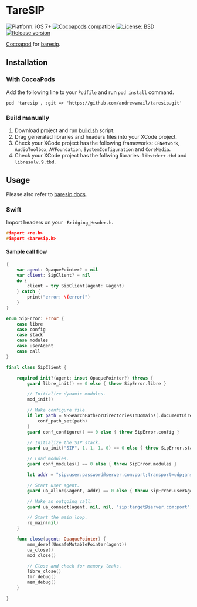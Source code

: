 # TareSIP

![Platform: iOS 7+](https://img.shields.io/badge/platform-iOS%207%2B-blue.svg?style=flat)
[![Cocoapods compatible](https://img.shields.io/badge/Cocoapods-compatible-4BC51D.svg?style=flat)](https://cocoapods.org)
[![License: BSD](https://img.shields.io/badge/license-BSD-lightgrey.svg?style=flat)](https://github.com/miche-atucha/taresip/blob/master/LICENSE)
[![Release version](https://img.shields.io/badge/release-0.1.1-blue.svg)]()

[Cocoapod](https://cocoapods.org/) for [baresip](http://www.creytiv.com/baresip.html).

## Installation

### With CocoaPods

Add the following line to your `Podfile` and run `pod install` command.

```
pod 'taresip', :git => 'https://github.com/andrewvmail/taresip.git'
```

### Build manually

1. Download project and run [build.sh](build.sh) script.
2. Drag generated libraries and headers files into your XCode project.
3. Check your XCode project has the following frameworks: `CFNetwork`, `AudioToolbox`, `AVFoundation`, `SystemConfiguration` and `CoreMedia`.
4. Check your XCode project has the follwing libraries: `libstdc++.tbd` and `libresolv.9.tbd`.

## Usage

Please also refer to [baresip docs](http://creytiv.com/doxygen/baresip-dox/html).

### Swift

Import headers on your `-Bridging_Header.h`.

```c
#import <re.h>
#import <baresip.h>
```

#### Sample call flow

```swift
{
    var agent: OpaquePointer? = nil
    var client: SipClient? = nil
    do {
        client = try SipClient(agent: &agent)
    } catch {
        print("error: \(error)")
    }
}

enum SipError: Error {
    case libre
    case config
    case stack
    case modules
    case userAgent
    case call
}

final class SipClient {

    required init?(agent: inout OpaquePointer?) throws {
        guard libre_init() == 0 else { throw SipError.libre }

        // Initialize dynamic modules.
        mod_init()

        // Make configure file.
        if let path = NSSearchPathForDirectoriesInDomains(.documentDirectory, .userDomainMask, true).first {
            conf_path_set(path)
        }
        guard conf_configure() == 0 else { throw SipError.config }

        // Initialize the SIP stack.
        guard ua_init("SIP", 1, 1, 1, 0) == 0 else { throw SipError.stack }

        // Load modules.
        guard conf_modules() == 0 else { throw SipError.modules }

        let addr = "sip:user:password@server.com:port;transport=udp;answermode=auto"

        // Start user agent.
        guard ua_alloc(&agent, addr) == 0 else { throw SipError.userAgent }

        // Make an outgoing call.
        guard ua_connect(agent, nil, nil, "sip:target@server.com:port", nil, VIDMODE_OFF) == 0 else { throw SipError.call }

        // Start the main loop.
        re_main(nil)
    }

    func close(agent: OpaquePointer) {
        mem_deref(UnsafeMutablePointer(agent))
        ua_close()
        mod_close()

        // Close and check for memory leaks.
        libre_close()
        tmr_debug()
        mem_debug()
    }

}

```

